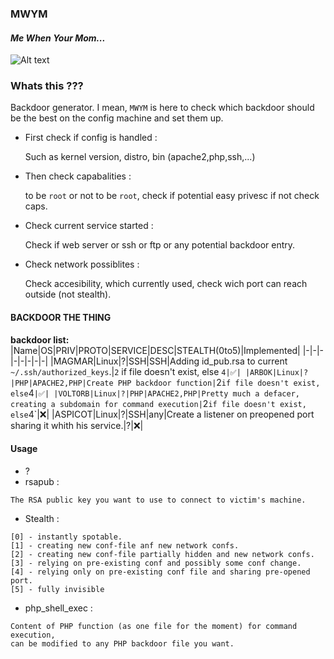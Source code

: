 ### MWYM
#### <i>Me When Your Mom...</i>
![Alt text](https://media.tenor.com/nU4nLSz7lQIAAAAd/idkwhyhelp.gif)
### Whats this ???

Backdoor generator. I mean, `MWYM` is here to check which backdoor should be the best on the config machine and set them up.

- First check if config is handled :

  Such as kernel version, distro, bin (apache2,php,ssh,...) 

- Then check capabalities :

  to be `root` or not to be `root`, check if potential easy privesc if not check caps.

- Check current service started :

  Check if web server or ssh or ftp or any potential backdoor entry.

- Check network possiblites :

  Check accesibility, which currently used, check wich port can reach outside (not stealth).

#### BACKDOOR THE THING

<b>backdoor list:</b>
|Name|OS|PRIV|PROTO|SERVICE|DESC|STEALTH(0to5)|Implemented|
|-|-|-|-|-|-|-|-|
|MAGMAR|Linux|?|SSH|SSH|Adding id_pub.rsa to current `~/.ssh/authorized_keys`.|`2` if file doesn't exist, else `4|✅|
|ARBOK|Linux|?|PHP|APACHE2,PHP|Create PHP backdoor function|`2` if file doesn't exist, else `4`|✅|
|VOLTORB|Linux|?|PHP|APACHE2,PHP|Pretty much a defacer, creating a subdomain for command execution|`2` if file doesn't exist, else `4`|❌|
|ASPICOT|Linux|?|SSH|any|Create a listener on preopened port sharing it whith his service.|?|❌|


#### Usage

- ?
- rsapub :
```
The RSA public key you want to use to connect to victim's machine.
```
- Stealth :
```
[0] - instantly spotable.
[1] - creating new conf-file anf new network confs.
[2] - creating new conf-file partially hidden and new network confs.
[3] - relying on pre-existing conf and possibly some conf change.
[4] - relying only on pre-existing conf file and sharing pre-opened port.
[5] - fully invisible
```
- php_shell_exec :
```
Content of PHP function (as one file for the moment) for command execution,
can be modified to any PHP backdoor file you want.
```
